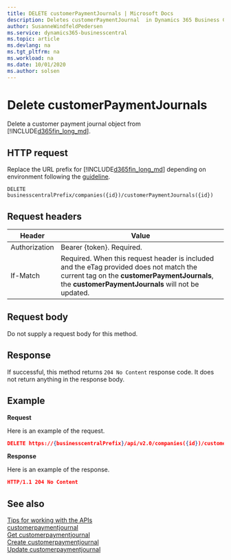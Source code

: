 ```yaml
---
title: DELETE customerPaymentJournals | Microsoft Docs
description: Deletes customerPaymentJournal  in Dynamics 365 Business Central.
author: SusanneWindfeldPedersen
ms.service: dynamics365-businesscentral
ms.topic: article
ms.devlang: na
ms.tgt_pltfrm: na
ms.workload: na
ms.date: 10/01/2020
ms.author: solsen
---
```


# Delete customerPaymentJournals
Delete a customer payment journal object from [!INCLUDE[d365fin_long_md](../../includes/d365fin_long_md.md)].

## HTTP request
Replace the URL prefix for [!INCLUDE[d365fin_long_md](../../includes/d365fin_long_md.md)] depending on environment following the [guideline](../../v2.0/endpoints-apis-for-dynamics.md).
```
DELETE businesscentralPrefix/companies({id})/customerPaymentJournals({id})
```

## Request headers

|Header       |Value                     |
|-------------|--------------------------|
|Authorization|Bearer {token}. Required. |
|If-Match     |Required. When this request header is included and the eTag provided does not match the current tag on the **customerPaymentJournals**, the **customerPaymentJournals** will not be updated. |

## Request body

Do not supply a request body for this method.

## Response

If successful, this method returns ```204 No Content``` response code. It does not return anything in the response body.

## Example

**Request**

Here is an example of the request.

```json
DELETE https://{businesscentralPrefix}/api/v2.0/companies({id})/customerPaymentJournals({id})
```

**Response** 

Here is an example of the response. 

```json
HTTP/1.1 204 No Content
```

## See also
[Tips for working with the APIs](/dynamics365/business-central/dev-itpro/developer/devenv-connect-apps-tips)    
[customerpaymentjournal](../resources/dynamics_customerpaymentjournal.md)    
[Get customerpaymentjournal](../api/dynamics_customerpaymentjournal_Get.md)    
[Create customerpaymentjournal](../api/dynamics_customerpaymentjournal_Create.md)    
[Update customerpaymentjournal](../api/dynamics_customerpaymentjournal_Update.md)    
